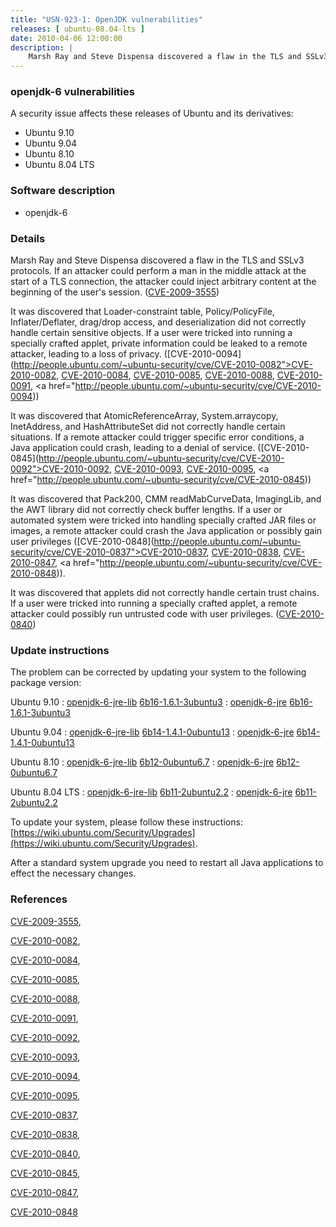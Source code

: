 ```yaml
---
title: "USN-923-1: OpenJDK vulnerabilities"
releases: [ ubuntu-08.04-lts ]
date: 2010-04-06 12:00:00
description: |
    Marsh Ray and Steve Dispensa discovered a flaw in the TLS and SSLv3 protocols. If an attacker could perform a man in the middle attack at the start of a TLS connection, the attacker could inject arbitrary content at the beginning of the user&#39;s session.  ([CVE-2009-3555](http://people.ubuntu.com/~ubuntu-security/cve/CVE-2009-3555))
--- 
```

 
### openjdk-6 vulnerabilities

A security issue affects these releases of Ubuntu and its derivatives:

* Ubuntu 9.10
* Ubuntu 9.04
* Ubuntu 8.10
* Ubuntu 8.04 LTS

### Software description

* openjdk-6 

### Details

Marsh Ray and Steve Dispensa discovered a flaw in the TLS and SSLv3 protocols. If an attacker could perform a man in the middle attack at the start of a TLS connection, the attacker could inject arbitrary content at the beginning of the user&#39;s session. ([CVE-2009-3555](http://people.ubuntu.com/~ubuntu-security/cve/CVE-2009-3555))

It was discovered that Loader-constraint table, Policy/PolicyFile, Inflater/Deflater, drag/drop access, and deserialization did not correctly handle certain sensitive objects. If a user were tricked into running a specially crafted applet, private information could be leaked to a remote attacker, leading to a loss of privacy. ([CVE-2010-0094](http://people.ubuntu.com/~ubuntu-security/cve/CVE-2010-0082">CVE-2010-0082</a>, <a href="http://people.ubuntu.com/~ubuntu-security/cve/CVE-2010-0084">CVE-2010-0084</a>, <a href="http://people.ubuntu.com/~ubuntu-security/cve/CVE-2010-0085">CVE-2010-0085</a>, <a href="http://people.ubuntu.com/~ubuntu-security/cve/CVE-2010-0088">CVE-2010-0088</a>, <a href="http://people.ubuntu.com/~ubuntu-security/cve/CVE-2010-0091">CVE-2010-0091</a>, <a href="http://people.ubuntu.com/~ubuntu-security/cve/CVE-2010-0094))

It was discovered that AtomicReferenceArray, System.arraycopy, InetAddress, and HashAttributeSet did not correctly handle certain situations. If a remote attacker could trigger specific error conditions, a Java application could crash, leading to a denial of service. ([CVE-2010-0845](http://people.ubuntu.com/~ubuntu-security/cve/CVE-2010-0092">CVE-2010-0092</a>, <a href="http://people.ubuntu.com/~ubuntu-security/cve/CVE-2010-0093">CVE-2010-0093</a>, <a href="http://people.ubuntu.com/~ubuntu-security/cve/CVE-2010-0095">CVE-2010-0095</a>, <a href="http://people.ubuntu.com/~ubuntu-security/cve/CVE-2010-0845))

It was discovered that Pack200, CMM readMabCurveData, ImagingLib, and the AWT library did not correctly check buffer lengths. If a user or automated system were tricked into handling specially crafted JAR files or images, a remote attacker could crash the Java application or possibly gain user privileges ([CVE-2010-0848](http://people.ubuntu.com/~ubuntu-security/cve/CVE-2010-0837">CVE-2010-0837</a>, <a href="http://people.ubuntu.com/~ubuntu-security/cve/CVE-2010-0838">CVE-2010-0838</a>, <a href="http://people.ubuntu.com/~ubuntu-security/cve/CVE-2010-0847">CVE-2010-0847</a>, <a href="http://people.ubuntu.com/~ubuntu-security/cve/CVE-2010-0848)).

It was discovered that applets did not correctly handle certain trust chains. If a user were tricked into running a specially crafted applet, a remote attacker could possibly run untrusted code with user privileges. ([CVE-2010-0840](http://people.ubuntu.com/~ubuntu-security/cve/CVE-2010-0840)) 

### Update instructions

The problem can be corrected by updating your system to the following package version:

Ubuntu 9.10
 : [openjdk-6-jre-lib](https://launchpad.net/ubuntu/+source/openjdk-6) <span> [6b16-1.6.1-3ubuntu3](https://launchpad.net/ubuntu/+source/openjdk-6/6b16-1.6.1-3ubuntu3) </span> 
 : [openjdk-6-jre](https://launchpad.net/ubuntu/+source/openjdk-6) <span> [6b16-1.6.1-3ubuntu3](https://launchpad.net/ubuntu/+source/openjdk-6/6b16-1.6.1-3ubuntu3) </span> 

Ubuntu 9.04
 : [openjdk-6-jre-lib](https://launchpad.net/ubuntu/+source/openjdk-6) <span> [6b14-1.4.1-0ubuntu13](https://launchpad.net/ubuntu/+source/openjdk-6/6b14-1.4.1-0ubuntu13) </span> 
 : [openjdk-6-jre](https://launchpad.net/ubuntu/+source/openjdk-6) <span> [6b14-1.4.1-0ubuntu13](https://launchpad.net/ubuntu/+source/openjdk-6/6b14-1.4.1-0ubuntu13) </span> 

Ubuntu 8.10
 : [openjdk-6-jre-lib](https://launchpad.net/ubuntu/+source/openjdk-6) <span> [6b12-0ubuntu6.7](https://launchpad.net/ubuntu/+source/openjdk-6/6b12-0ubuntu6.7) </span> 
 : [openjdk-6-jre](https://launchpad.net/ubuntu/+source/openjdk-6) <span> [6b12-0ubuntu6.7](https://launchpad.net/ubuntu/+source/openjdk-6/6b12-0ubuntu6.7) </span> 

Ubuntu 8.04 LTS
 : [openjdk-6-jre-lib](https://launchpad.net/ubuntu/+source/openjdk-6) <span> [6b11-2ubuntu2.2](https://launchpad.net/ubuntu/+source/openjdk-6/6b11-2ubuntu2.2) </span> 
 : [openjdk-6-jre](https://launchpad.net/ubuntu/+source/openjdk-6) <span> [6b11-2ubuntu2.2](https://launchpad.net/ubuntu/+source/openjdk-6/6b11-2ubuntu2.2) </span> 

To update your system, please follow these instructions: [https://wiki.ubuntu.com/Security/Upgrades](https://wiki.ubuntu.com/Security/Upgrades).

After a standard system upgrade you need to restart all Java applications to effect the necessary changes. 

### References

 [CVE-2009-3555](http://people.ubuntu.com/~ubuntu-security/cve/CVE-2009-3555), 

 [CVE-2010-0082](http://people.ubuntu.com/~ubuntu-security/cve/CVE-2010-0082), 

 [CVE-2010-0084](http://people.ubuntu.com/~ubuntu-security/cve/CVE-2010-0084), 

 [CVE-2010-0085](http://people.ubuntu.com/~ubuntu-security/cve/CVE-2010-0085), 

 [CVE-2010-0088](http://people.ubuntu.com/~ubuntu-security/cve/CVE-2010-0088), 

 [CVE-2010-0091](http://people.ubuntu.com/~ubuntu-security/cve/CVE-2010-0091), 

 [CVE-2010-0092](http://people.ubuntu.com/~ubuntu-security/cve/CVE-2010-0092), 

 [CVE-2010-0093](http://people.ubuntu.com/~ubuntu-security/cve/CVE-2010-0093), 

 [CVE-2010-0094](http://people.ubuntu.com/~ubuntu-security/cve/CVE-2010-0094), 

 [CVE-2010-0095](http://people.ubuntu.com/~ubuntu-security/cve/CVE-2010-0095), 

 [CVE-2010-0837](http://people.ubuntu.com/~ubuntu-security/cve/CVE-2010-0837), 

 [CVE-2010-0838](http://people.ubuntu.com/~ubuntu-security/cve/CVE-2010-0838), 

 [CVE-2010-0840](http://people.ubuntu.com/~ubuntu-security/cve/CVE-2010-0840), 

 [CVE-2010-0845](http://people.ubuntu.com/~ubuntu-security/cve/CVE-2010-0845), 

 [CVE-2010-0847](http://people.ubuntu.com/~ubuntu-security/cve/CVE-2010-0847), 

 [CVE-2010-0848](http://people.ubuntu.com/~ubuntu-security/cve/CVE-2010-0848)
 
